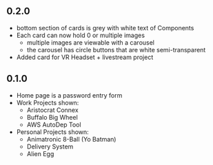 ## 0.2.0
- bottom section of cards is grey with white text of Components
- Each card can now hold 0 or multiple images
    - multiple images are viewable with a carousel
    - the carousel has circle buttons that are white semi-transparent
- Added card for VR Headset + livestream project

## 0.1.0
- Home page is a password entry form
- Work Projects shown:
    - Aristocrat Connex
    - Buffalo Big Wheel
    - AWS AutoDep Tool
- Personal Projects shown:
    - Animatronic 8-Ball (Yo Batman)
    - Delivery System
    - Alien Egg